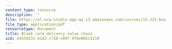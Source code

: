 ```yaml
---
content_type: resource
description: ''
file: https://ol-ocw-studio-app-qa.s3.amazonaws.com/courses/15-232-business-model-innovation-global-health-in-frontier-markets-fall-2013/e4559231e1d2c710c09797be002c5219_MIT_15_232F13_5_blank_ca_d.pdf
file_type: application/pdf
resourcetype: Document
title: Blank care delivery value chain
uid: e4559231-e1d2-c710-c097-97be002c5219
---
```

